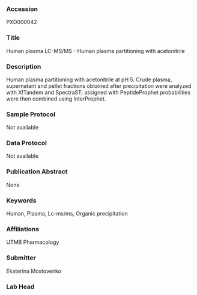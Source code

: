 ### Accession
PXD000042

### Title
Human plasma LC-MS/MS - Human plasma partitioning with acetonitrile

### Description
Human plasma partitioning with acetonitrile at pH 5. Crude plasma, supernatant and pellet  fractions obtained after precipitation were analyzed with X!Tandem and SpectraST; assigned with PeptideProphet probabilities were then combined using InterProphet.

### Sample Protocol
Not available

### Data Protocol
Not available

### Publication Abstract
None

### Keywords
Human, Plasma, Lc-ms/ms, Organic precipitation

### Affiliations
UTMB Pharmacology

### Submitter
Ekaterina Mostovenko

### Lab Head


